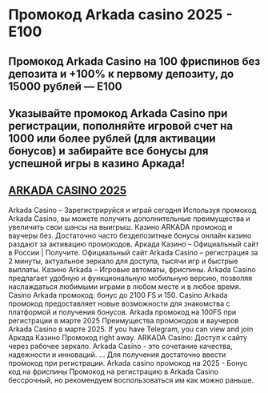 # Промокод Arkada casino 2025 - E100

## Промокод Arkada Casino на 100 фриспинов без депозита и +100% к первому депозиту, до 15000 рублей — E100
## Указывайте промокод Arkada Casino при регистрации, пополняйте игровой счет на 1000 или более рублей (для активации бонусов) и забирайте все бонусы для успешной игры в казино Аркада!
## [ARKADA CASINO 2025](https://linkcasino.ru/arkada_e100)


Arkada Casino – Зарегистрируйся и играй сегодня Используя промокод Arkada Casino, вы можете получить дополнительные преимущества и увеличить свои шансы на выигрыш.
Казино ARKADA промокод и ваучеры без. Достаточно часто бездепозитные бонусы онлайн казино раздают за активацию промокодов.
Аркада Казино – Официальный сайт в России | Получите. Официальный сайт Arkada Casino – регистрация за 2 минуты, актуальное зеркало для доступа, тысячи игр и быстрые выплаты.
Казино Arkada – Игровые автоматы, фриспины. Arkada Casino предлагает удобную и функциональную мобильную версию, позволяя наслаждаться любимыми играми в любом месте и в любое время.
Casino Arkada промокод: бонус до 2100 FS и 150.
Casino Arkada промокод предоставляет новые возможности для знакомства с платформой и получения бонусов.
Arkada промокод на 100FS при регистрации в марте 2025 Преимущества промокодов и ваучеров Arkada Casino в марте 2025.
If you have Telegram, you can view and join Аркада Казино Промокод right away.
ARKADA Casino: Доступ к сайту через рабочее зеркало.
Arkada Casino - это сочетание качества, надежности и инноваций. ... Для получения достаточно ввести промокод при регистрации.
Arkada casino промокод на 2025 - Бонус код на фриспины
Промокод на регистрацию в Arkada Casino бессрочный, но рекомендуем воспользоваться им как можно раньше.
